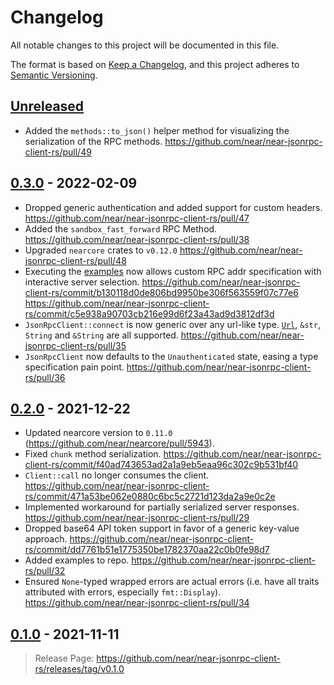 # Changelog

All notable changes to this project will be documented in this file.

The format is based on [Keep a Changelog](https://keepachangelog.com/en/1.0.0/),
and this project adheres to [Semantic Versioning](https://semver.org/spec/v2.0.0.html).

## [Unreleased]

- Added the `methods::to_json()` helper method for visualizing the serialization of the RPC methods. <https://github.com/near/near-jsonrpc-client-rs/pull/49>

## [0.3.0] - 2022-02-09

- Dropped generic authentication and added support for custom headers. <https://github.com/near/near-jsonrpc-client-rs/pull/47>
- Added the `sandbox_fast_forward` RPC Method. <https://github.com/near/near-jsonrpc-client-rs/pull/38>
- Upgraded `nearcore` crates to `v0.12.0` <https://github.com/near/near-jsonrpc-client-rs/pull/48>
- Executing the [examples](https://github.com/near/near-jsonrpc-client-rs/tree/master/examples) now allows custom RPC addr specification with interactive server selection. <https://github.com/near/near-jsonrpc-client-rs/commit/b130118d0de806bd9950be306f563559f07c77e6> <https://github.com/near/near-jsonrpc-client-rs/commit/c5e938a90703cb216e99d6f23a43ad9d3812df3d>
- `JsonRpcClient::connect` is now generic over any url-like type. [`Url`](https://docs.rs/url/*/url/struct.Url.html), `&str`, `String` and `&String` are all supported. <https://github.com/near/near-jsonrpc-client-rs/pull/35>
- `JsonRpcClient` now defaults to the `Unauthenticated` state, easing a type specification pain point. <https://github.com/near/near-jsonrpc-client-rs/pull/36>

## [0.2.0] - 2021-12-22

- Updated nearcore version to `0.11.0` (<https://github.com/near/nearcore/pull/5943>).
- Fixed `chunk` method serialization. <https://github.com/near/near-jsonrpc-client-rs/commit/f40ad743653ad2a1a9eb5eaa96c302c9b531bf40>
- `Client::call` no longer consumes the client. <https://github.com/near/near-jsonrpc-client-rs/commit/471a53be062e0880c6bc5c2721d123da2a9e0c2e>
- Implemented workaround for partially serialized server responses. <https://github.com/near/near-jsonrpc-client-rs/pull/29>
- Dropped base64 API token support in favor of a generic key-value approach. <https://github.com/near/near-jsonrpc-client-rs/commit/dd7761b51e1775350be1782370aa22c0b0fe98d7>
- Added examples to repo. <https://github.com/near/near-jsonrpc-client-rs/pull/32>
- Ensured `None`-typed wrapped errors are actual errors (i.e. have all traits attributed with errors, especially `fmt::Display`). <https://github.com/near/near-jsonrpc-client-rs/pull/34>

## [0.1.0] - 2021-11-11

> Release Page: <https://github.com/near/near-jsonrpc-client-rs/releases/tag/v0.1.0>

[unreleased]: https://github.com/near/near-jsonrpc-client-rs/compare/v0.3.0...HEAD
[0.3.0]: https://github.com/near/near-jsonrpc-client-rs/compare/v0.2.0...v0.3.0
[0.2.0]: https://github.com/near/near-jsonrpc-client-rs/compare/v0.1.0...v0.2.0
[0.1.0]: https://github.com/near/near-jsonrpc-client-rs/releases/tag/v0.1.0

